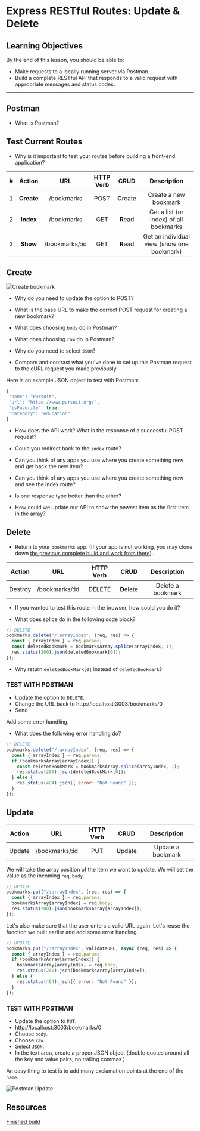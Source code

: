 # Express RESTful Routes: Update & Delete

## Learning Objectives

By the end of this lesson, you should be able to:

- Make requests to a locally running server via Postman.
- Build a complete RESTful API that responds to a valid request with appropriate messages and status codes.

---

## Postman

- What is Postman?

## Test Current Routes

- Why is it important to test your routes before building a front-end application?

|  #  |   Action   |      URL       | HTTP Verb |    CRUD    |                Description                 |
| :-: | :--------: | :------------: | :-------: | :--------: | :----------------------------------------: |
|  1  | **Create** |   /bookmarks   |   POST    | **C**reate |           Create a new bookmark            |
|  2  | **Index**  |   /bookmarks   |    GET    |  **R**ead  |   Get a list (or index) of all bookmarks   |
|  3  |  **Show**  | /bookmarks/:id |    GET    |  **R**ead  | Get an individual view (show one bookmark) |

## Create

![Create bookmark](../assets/postman-create.png)

- Why do you need to update the option to POST?

- What is the base URL to make the correct POST request for creating a new bookmark?

- What does choosing `body` do in Postman?

- What does choosing `raw` do in Postman?

- Why do you need to select `JSON`?

- Compare and contrast what you've done to set up this Postman request to the cURL request you made previously.

Here is an example JSON object to test with Postman:

```js
{
 "name": "Pursuit",
 "url": "https://www.pursuit.org/",
 "isFavorite": true,
 "category": "education"
}
```

- How does the API work? What is the response of a successful POST request?

- Could you redirect back to the `index` route?

- Can you think of any apps you use where you create something new and get back the new item?

- Can you think of any apps you use where you create something new and see the index route?

- Is one response type better than the other?

- How could we update our API to show the newest item as the first item in the array?

## Delete

- Return to your `bookmarks` app. (If your app is not working, you may clone down [the previous complete build and work from there](https://github.com/pursuit-curriculum-resources/bookmarks-express-demo/tree/middleware)).

| Action  |      URL       | HTTP Verb |    CRUD    |    Description    |
| :-----: | :------------: | :-------: | :--------: | :---------------: |
| Destroy | /bookmarks/:id |  DELETE   | **D**elete | Delete a bookmark |

- If you wanted to test this route in the browser, how could you do it?

- What does splice do in the following code block?

```js
// DELETE
bookmarks.delete("/:arrayIndex", (req, res) => {
  const { arrayIndex } = req.params;
  const deletedBookmark = bookmarksArray.splice(arrayIndex, 1);
  res.status(200).json(deletedBookmark[0]);
});
```

- Why return `deletedBookMark[0]` instead of `deletedBookmark`?

### TEST WITH POSTMAN

- Update the option to `DELETE`.
- Change the URL back to http://localhost:3003/bookmarks/0
- Send

Add some error handling.

- What does the following error handling do?

```js
// DELETE
bookmarks.delete("/:arrayIndex", (req, res) => {
  const { arrayIndex } = req.params;
  if (bookmarksArray[arrayIndex]) {
    const deletedBookMark = bookmarksArray.splice(arrayIndex, 1);
    res.status(200).json(deletedBookMark[0]);
  } else {
    res.status(404).json({ error: "Not Found" });
  }
});
```

## Update

| Action |      URL       | HTTP Verb |    CRUD    |    Description    |
| :----: | :------------: | :-------: | :--------: | :---------------: |
| Update | /bookmarks/:id |    PUT    | **U**pdate | Update a bookmark |

We will take the array position of the item we want to update. We will set the value as the incoming `req.body`.

```js
// UPDATE
bookmarks.put("/:arrayIndex", (req, res) => {
  const { arrayIndex } = req.params;
  bookmarksArray[arrayIndex] = req.body;
  res.status(200).json(bookmarksArray[arrayIndex]);
});
```

Let's also make sure that the user enters a valid URL again. Let's reuse the function we built earlier and add some error handling.

```js
// UPDATE
bookmarks.put("/:arrayIndex", validateURL, async (req, res) => {
  const { arrayIndex } = req.params;
  if (bookmarksArray[arrayIndex]) {
    bookmarksArray[arrayIndex] = req.body;
    res.status(200).json(bookmarksArray[arrayIndex]);
  } else {
    res.status(404).json({ error: "Not Found" });
  }
});
```

### TEST WITH POSTMAN

- Update the option to `PUT`.
- http://localhost:3003/bookmarks/0
- Choose `body`.
- Choose `raw`.
- Select `JSON`.
- In the text area, create a proper JSON object (double quotes around all the key and value pairs, no trailing commas )

An easy thing to test is to add many exclamation points at the end of the `name`.

![Postman Update](../assets/postman-update.png)

## Resources

[Finished build](https://github.com/pursuit-curriculum-resources/bookmarks-express-demo/tree/update-delete)
